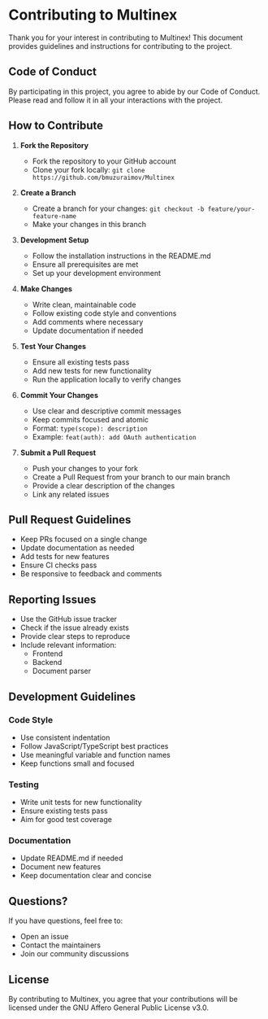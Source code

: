 # Contributing to Multinex

Thank you for your interest in contributing to Multinex! This document provides guidelines and instructions for contributing to the project.

## Code of Conduct

By participating in this project, you agree to abide by our Code of Conduct. Please read and follow it in all your interactions with the project.

## How to Contribute

1. **Fork the Repository**
   - Fork the repository to your GitHub account
   - Clone your fork locally: `git clone https://github.com/bmuzuraimov/Multinex`

2. **Create a Branch**
   - Create a branch for your changes: `git checkout -b feature/your-feature-name`
   - Make your changes in this branch

3. **Development Setup**
   - Follow the installation instructions in the README.md
   - Ensure all prerequisites are met
   - Set up your development environment

4. **Make Changes**
   - Write clean, maintainable code
   - Follow existing code style and conventions
   - Add comments where necessary
   - Update documentation if needed

5. **Test Your Changes**
   - Ensure all existing tests pass
   - Add new tests for new functionality
   - Run the application locally to verify changes

6. **Commit Your Changes**
   - Use clear and descriptive commit messages
   - Keep commits focused and atomic
   - Format: `type(scope): description`
   - Example: `feat(auth): add OAuth authentication`

7. **Submit a Pull Request**
   - Push your changes to your fork
   - Create a Pull Request from your branch to our main branch
   - Provide a clear description of the changes
   - Link any related issues

## Pull Request Guidelines

- Keep PRs focused on a single change
- Update documentation as needed
- Add tests for new features
- Ensure CI checks pass
- Be responsive to feedback and comments

## Reporting Issues

- Use the GitHub issue tracker
- Check if the issue already exists
- Provide clear steps to reproduce
- Include relevant information:
  - Frontend
  - Backend
  - Document parser

## Development Guidelines

### Code Style
- Use consistent indentation
- Follow JavaScript/TypeScript best practices
- Use meaningful variable and function names
- Keep functions small and focused

### Testing
- Write unit tests for new functionality
- Ensure existing tests pass
- Aim for good test coverage

### Documentation
- Update README.md if needed
- Document new features
- Keep documentation clear and concise

## Questions?

If you have questions, feel free to:
- Open an issue
- Contact the maintainers
- Join our community discussions

## License

By contributing to Multinex, you agree that your contributions will be licensed under the GNU Affero General Public License v3.0.
